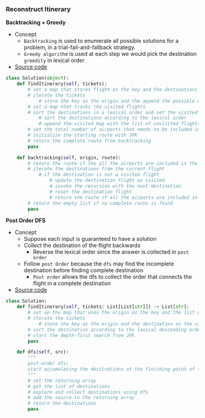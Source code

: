 ### Reconstruct Itinerary
**Backtracking + Greedy**
- Concept 
    - `Backtracking` is used to enumerate all possible solutions for a problem, in a trial-fail-and-fallback strategy.
    - `Greedy algorithm` is used at each step we would pick the destination `greedily` in lexical order
- [Source code](source/backtrack.py)

```python
class Solution(object):
    def findItinerary(self, tickets):
        # set a map that stores flight as the key and the destinations as the value
        # iterate the tickets
            # store the key as the origin and the append the possible destinations
        # set a map that tracks the visited flights
        # sort the destinations in a lexical order and set the visited flights
            # sort the destinations according to the lexical order
            # append the visited map with the list of unvisited flights
        # set the total number of airports that needs to be included in the route == tickets + 1 
        # initialize the starting route with JFK
        # return the complete route from backtracking
        pass

    def backtracking(self, origin, route):
        # return the route if the all the airports are included in the route
        # iterate the destinations from the current flight
            # if the destination is not a visited flight
                # update the destination flight as visited
                # invoke the recursion with the next destination
                # reset the destination flight
                # return the route if all the airports are included in the route
        # return the empty list if no complete route is found 
        pass
```

**Post Order DFS**
- Concept
    - Suppose each input is guaranteed to have a solution
    - Collect the destination of the flight backwards 
        - Reverse the lexical order since the answer is collected in `post order` 
    - Follow `post Order` because the `dfs` may find the incomplete destination  before finding complete destination
        - `Post order` allows the dfs to collect the order that connects the flight in a complete destination  
- [Source code](source/dfs.py)

```python
class Solution:
    def findItinerary(self, tickets: List[List[str]]) -> List[str]:
        # set up the map that uses the origin as the key and the list of destinations as the value
        # iterate the tickets
            # store the key as the origin and the destination as the value to the map
        # sort the destination according to the lexical descending order
        # start the depth-first search from JFK
        pass

    def dfs(self, src):
        """
        post-order dfs: 
        start accumulating the destinations at the finishing point of the dfs
        """
        # set the returning array 
        # get the list of destinations 
        # explore and collect destinations using dfs
        # add the source to the returning array 
        # return the destinations
        pass
```